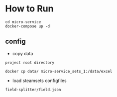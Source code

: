 # How to Run

```code
cd micro-service
docker-compose up -d
```

## config

* copy data

```code
project root directory

docker cp data/ micro-service_sets_1:/data/excel
```

* load steamsets configfiles

```code
field-splitter/field.json
```